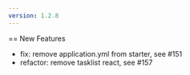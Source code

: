 ```yaml
---
version: 1.2.8
---
```


== New Features

* fix: remove application.yml from starter, see #151
* refactor: remove tasklist react, see #157

